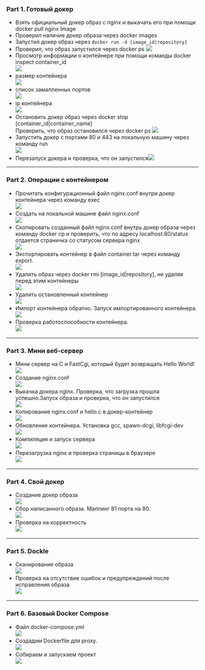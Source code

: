### Part 1. Готовый докер
- Взять официальный докер образ с nginx и выкачать его при помощи docker pull nginx Image
- Проверил наличие докер образа через docker images
- Запустил докер образ через ``docker run -d [image_id|repository]``
- Проверил, что образ запустился через docker ps
![](./part1/part1_docker_pull_nginx.png)
- Просмотр информации о контейнере при помощи команды docker inspect container_id<br>![](./part1/part1_docker_inspect.png)
- размер контейнера <br>![](./part1/part1_docker_inspect_Size.png)<br>
- список замапленных портов <br>![](./part1/part1_docker_inspect_ports.png)<br>
- ip контейнера<br>![](./part1/part1_docker_inspect_ip.png)<br>
- Остановить докер образ через docker stop [container_id|container_name]<br> Проверить, что образ остановился через docker ps
![](./part1/part1_docker_stop.png)
- Запустить докер с портами 80 и 443 на локальную машину через команду run<br>
![](./part1/part1_docker_nginx_ports.png)<br>
- Перезапуск докера и проверка, что он запустился![](./part1/part1_docker_restart.png)<br>
---
### Part 2. Операции с контейнером
- Прочитать конфигурационный файл nginx.conf внутри докер контейнера через команду exec<br>![](./part2/part2_docker_exec.png)
- Создать на локальной машине файл nginx.conf
<br>![](./part2/part2_NginxConf.png)
- Скопировать созданный файл nginx.conf внутрь докер образа через команду docker cp и проверить, что по адресу localhost:80/status отдается страничка со статусом сервера nginx<br>![](./part2/part2_NginxConfstatus.png)
- Экспортировать контейнер в файл container.tar через команду export.<br>![](./part2/part2_docker_export.png)
- Удалить образ через docker rmi [image_id|repository], не удаляя перед этим контейнеры<br>![](./part2/part2_docker_rmi.png)
- Удалить остановленный контейнер<br>![](./part2/part2_docker_rm.png)
- Импорт контейнера обратно. Запуск импортированного контейнера.<br>![](./part2/part2_docker_import.png) 
- Проверка работоспособности контейнера.<br>![](./part2/part2_docker_import_image_and_run.png)
---
### Part 3. Мини веб-сервер
- Мини сервер на C и FastCgi, который будет возвращать Hello World!<br>![](./part3/part3_hello_c.png)
- Создание nginx.conf<br>![](./part3/part3_nginx_conf.png)
- Выкачка докера nginx. Проверка, что загрузка прошла успешно.Запуск образа и проверка, что он запустился <br>![](./part3/part3_nginx_start_docker.png)
- Копирование nginx.conf и hello.c в докер-контейнер<br>![](./part3/part3_docker_cp_files.png)
- Обновление контейнера. Установка gcc, spawn-dcgi, libfcgi-dev<br>![](./part3/part3_docker_update.png)
- Компиляция и запуск сервера <br>![](./part3/part3_docker_server_start.png)
- Перезагрузка nginx и проверка страницы в браузере<br>![](./part3/part3_nginx_reload_and_check.png)
---
### Part 4. Свой докер
- Создание докер образа<br>![](./part4/part4_cat_src.png)
- Сбор написанного образа. Маппинг 81 порта на 80.<br>![](./part4/part4_build&run.png)
- Проверка на корректность<br>![](./part4/part4_check.png)
---
### Part 5. Dockle
- Сканирование образа<br>![](./part5/part5_dockle_res.png)
- Проверка на отсутствие ошибок и предупреждений после исправления образа<br>![](./part5/part5_dockle_fix.png)
---
### Part 6. Базовый Docker Compose
- Файл docker-compose.yml<br>![](./part6/part6_docker-compose.png)
- Создадим Dockerfile для proxy.<br>![](./part6/part6_docker_proxy.png)
- Собираем и запускаем проект<br>![](./part6/part6_build_and_check.png)

